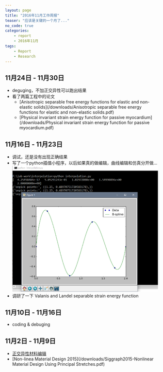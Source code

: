```yaml
---
layout: page
title: "2016年11月工作周报"
teaser: "应该是关键的一个月了..."
no_code: true
categories:
    - report
    - 2016年11月
tags:
    - Report
    - Research
---
```


## 11月24日 - 11月30日
- deguging，不加正交异性可以跑出结果
- 看了两篇工程中的论文
    - [Anisotropic separable free energy functions for elastic and non-elastic solids](/downloads/Anisotropic separable free energy functions for elastic and non-elastic solids.pdf)
    - [Physical invariant strain energy function for passive myocardium](/downloads/Physical invariant strain energy function for passive myocardium.pdf)

## 11月16日 - 11月23日
- 调试，还是没有出现正确结果  
- 写了一个python插值小程序，以后如果真的做编辑，曲线编辑和仿真分开做...  
![report_20161123](/images/report_20161123.png)
- 调研了一下 Valanis and Landel separable strain energy function  

## 11月10日 - 11月16日
- coding & debuging

## 11月2日 - 11月9日
- [正交异性材料编辑](/downloads/report_20161109.pdf)
- [Non-linea Material Design 2015](/downloads/Siggraph2015-Nonlinear Material Design Using Principal Stretches.pdf)

